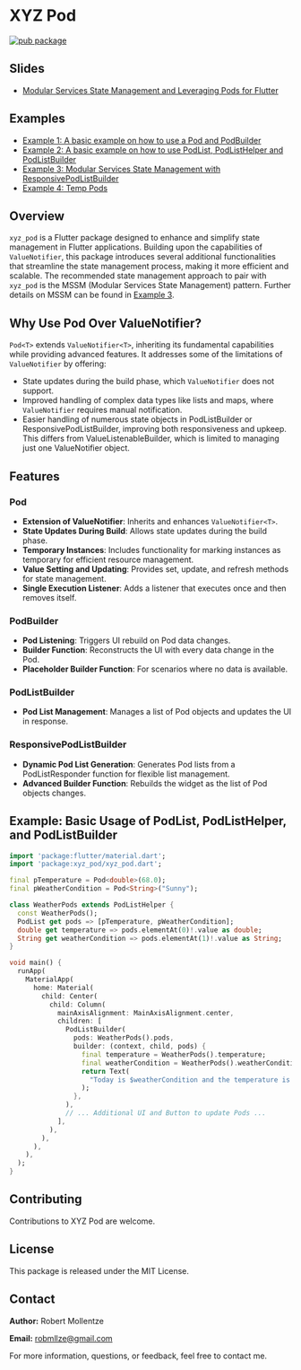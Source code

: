 # XYZ Pod

[![pub package](https://img.shields.io/pub/v/xyz_pod.svg)](https://pub.dev/packages/xyz_pod)

## Slides

- [Modular Services State Management and Leveraging Pods for Flutter](https://github.com/robmllze/xyz_pod/blob/main/mssm_and_pods.pdf)

## Examples

- [Example 1: A basic example on how to use a Pod and PodBuilder](https://github.com/robmllze/xyz_pod/blob/main/more_examples/example_pod_builder/lib/main.dart)
- [Example 2: A basic example on how to use PodList, PodListHelper and PodListBuilder](https://github.com/robmllze/xyz_pod/blob/main/more_examples/example_pod_list_builder/lib/main.dart)
- [Example 3: Modular Services State Management with ResponsivePodListBuilder](https://github.com/robmllze/xyz_pod/blob/main/more_examples/example_responsive_pod_list_builder/lib/main.dart)
- [Example 4: Temp Pods](https://github.com/robmllze/xyz_pod/blob/main/more_examples/example_temp_pods/lib/main.dart)

## Overview
`xyz_pod` is a Flutter package designed to enhance and simplify state management in Flutter applications. Building upon the capabilities of `ValueNotifier`, this package introduces several additional functionalities that streamline the state management process, making it more efficient and scalable. The recommended state management approach to pair with `xyz_pod` is the MSSM (Modular Services State Management) pattern. Further details on MSSM can be found in [Example 3](https://github.com/robmllze/xyz_pod/blob/main/more_examples/example_responsive_pod_list_builder/lib/main.dart).

## Why Use Pod Over ValueNotifier?
`Pod<T>` extends `ValueNotifier<T>`, inheriting its fundamental capabilities while providing advanced features. It addresses some of the limitations of `ValueNotifier` by offering:
- State updates during the build phase, which `ValueNotifier` does not support.
- Improved handling of complex data types like lists and maps, where `ValueNotifier` requires manual notification.
- Easier handling of numerous state objects in PodListBuilder or ResponsivePodListBuilder, improving both responsiveness and upkeep. This differs from ValueListenableBuilder, which is limited to managing just one ValueNotifier object.

## Features

### Pod<T>
- **Extension of ValueNotifier**: Inherits and enhances `ValueNotifier<T>`.
- **State Updates During Build**: Allows state updates during the build phase.
- **Temporary Instances**: Includes functionality for marking instances as temporary for efficient resource management.
- **Value Setting and Updating**: Provides set, update, and refresh methods for state management.
- **Single Execution Listener**: Adds a listener that executes once and then removes itself.

### PodBuilder
- **Pod Listening**: Triggers UI rebuild on Pod data changes.
- **Builder Function**: Reconstructs the UI with every data change in the Pod.
- **Placeholder Builder Function**: For scenarios where no data is available.

### PodListBuilder
- **Pod List Management**: Manages a list of Pod objects and updates the UI in response.

### ResponsivePodListBuilder
- **Dynamic Pod List Generation**: Generates Pod lists from a PodListResponder function for flexible list management.
- **Advanced Builder Function**: Rebuilds the widget as the list of Pod objects changes.

## Example: Basic Usage of PodList, PodListHelper, and PodListBuilder

```dart
import 'package:flutter/material.dart';
import 'package:xyz_pod/xyz_pod.dart';

final pTemperature = Pod<double>(68.0);
final pWeatherCondition = Pod<String>("Sunny");

class WeatherPods extends PodListHelper {
  const WeatherPods();
  PodList get pods => [pTemperature, pWeatherCondition];
  double get temperature => pods.elementAt(0)!.value as double;
  String get weatherCondition => pods.elementAt(1)!.value as String;
}

void main() {
  runApp(
    MaterialApp(
      home: Material(
        child: Center(
          child: Column(
            mainAxisAlignment: MainAxisAlignment.center,
            children: [
              PodListBuilder(
                pods: WeatherPods().pods,
                builder: (context, child, pods) {
                  final temperature = WeatherPods().temperature;
                  final weatherCondition = WeatherPods().weatherCondition;
                  return Text(
                    "Today is $weatherCondition and the temperature is $temperature°F.",
                  );
                },
              ),
              // ... Additional UI and Button to update Pods ...
            ],
          ),
        ),
      ),
    ),
  );
}
```

## Contributing

Contributions to XYZ Pod are welcome.

## License

This package is released under the MIT License.

## Contact

**Author:** Robert Mollentze

**Email:** robmllze@gmail.com

For more information, questions, or feedback, feel free to contact me.